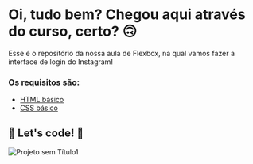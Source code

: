 # Oi, tudo bem? Chegou aqui através do curso, certo? 🙃

Esse é o repositório da nossa aula de Flexbox, na qual vamos fazer a interface de login do Instagram! 

### Os requisitos são:

* [HTML básico](https://www.w3schools.com/html/)
* [CSS básico](https://developer.mozilla.org/pt-BR/docs/Web/CSS)

## 🚀 Let's code! 🚀


![Projeto sem Título1](https://user-images.githubusercontent.com/54116971/168380285-7cf2fa32-8cec-475a-bd07-b4d1ffa1282e.gif)
